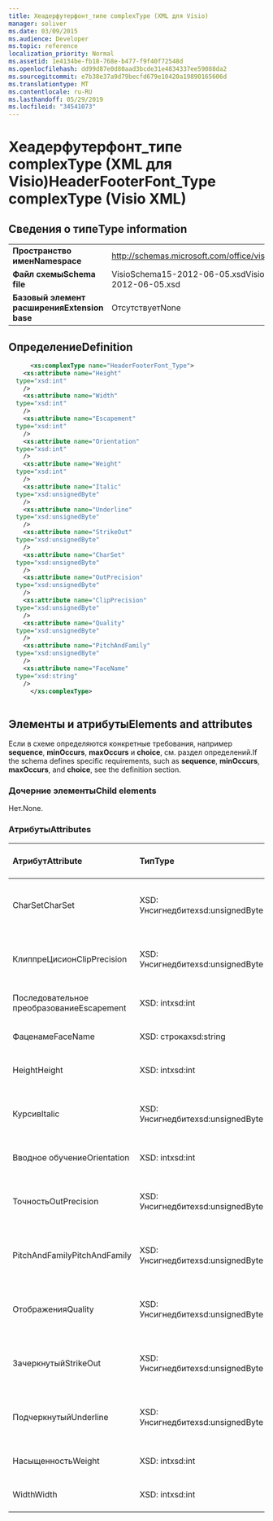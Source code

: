 ```yaml
---
title: Хеадерфутерфонт_типе complexType (XML для Visio)
manager: soliver
ms.date: 03/09/2015
ms.audience: Developer
ms.topic: reference
localization_priority: Normal
ms.assetid: 1e4134be-fb18-768e-b477-f9f40f72548d
ms.openlocfilehash: dd99d87e0d80aad3bcde31e4834337ee59088da2
ms.sourcegitcommit: e7b38e37a9d79becfd679e10420a19890165606d
ms.translationtype: MT
ms.contentlocale: ru-RU
ms.lasthandoff: 05/29/2019
ms.locfileid: "34541073"
---
```

# <a name="headerfooterfonttype-complextype-visio-xml"></a><span data-ttu-id="8dd31-102">Хеадерфутерфонт_типе complexType (XML для Visio)</span><span class="sxs-lookup"><span data-stu-id="8dd31-102">HeaderFooterFont_Type complexType (Visio XML)</span></span>

## <a name="type-information"></a><span data-ttu-id="8dd31-103">Сведения о типе</span><span class="sxs-lookup"><span data-stu-id="8dd31-103">Type information</span></span>

|||
|:-----|:-----|
|<span data-ttu-id="8dd31-104">**Пространство имен**</span><span class="sxs-lookup"><span data-stu-id="8dd31-104">**Namespace**</span></span> <br/> |http://schemas.microsoft.com/office/visio/2011/1/core  <br/> |
|<span data-ttu-id="8dd31-105">**Файл схемы**</span><span class="sxs-lookup"><span data-stu-id="8dd31-105">**Schema file**</span></span> <br/> |<span data-ttu-id="8dd31-106">VisioSchema15-2012-06-05.xsd</span><span class="sxs-lookup"><span data-stu-id="8dd31-106">VisioSchema15-2012-06-05.xsd</span></span>  <br/> |
|<span data-ttu-id="8dd31-107">**Базовый элемент расширения**</span><span class="sxs-lookup"><span data-stu-id="8dd31-107">**Extension base**</span></span> <br/> |<span data-ttu-id="8dd31-108">Отсутствует</span><span class="sxs-lookup"><span data-stu-id="8dd31-108">None</span></span>  <br/> |
   
## <a name="definition"></a><span data-ttu-id="8dd31-109">Определение</span><span class="sxs-lookup"><span data-stu-id="8dd31-109">Definition</span></span>

```XML
      <xs:complexType name="HeaderFooterFont_Type">
    <xs:attribute name="Height"
  type="xsd:int"
    />
    <xs:attribute name="Width"
  type="xsd:int"
    />
    <xs:attribute name="Escapement"
  type="xsd:int"
    />
    <xs:attribute name="Orientation"
  type="xsd:int"
    />
    <xs:attribute name="Weight"
  type="xsd:int"
    />
    <xs:attribute name="Italic"
  type="xsd:unsignedByte"
    />
    <xs:attribute name="Underline"
  type="xsd:unsignedByte"
    />
    <xs:attribute name="StrikeOut"
  type="xsd:unsignedByte"
    />
    <xs:attribute name="CharSet"
  type="xsd:unsignedByte"
    />
    <xs:attribute name="OutPrecision"
  type="xsd:unsignedByte"
    />
    <xs:attribute name="ClipPrecision"
  type="xsd:unsignedByte"
    />
    <xs:attribute name="Quality"
  type="xsd:unsignedByte"
    />
    <xs:attribute name="PitchAndFamily"
  type="xsd:unsignedByte"
    />
    <xs:attribute name="FaceName"
  type="xsd:string"
    />
      </xs:complexType>
      
```

## <a name="elements-and-attributes"></a><span data-ttu-id="8dd31-110">Элементы и атрибуты</span><span class="sxs-lookup"><span data-stu-id="8dd31-110">Elements and attributes</span></span>

<span data-ttu-id="8dd31-111">Если в схеме определяются конкретные требования, например **sequence**, **minOccurs**, **maxOccurs** и **choice**, см. раздел определений.</span><span class="sxs-lookup"><span data-stu-id="8dd31-111">If the schema defines specific requirements, such as **sequence**, **minOccurs**, **maxOccurs**, and **choice**, see the definition section.</span></span> 
  
### <a name="child-elements"></a><span data-ttu-id="8dd31-112">Дочерние элементы</span><span class="sxs-lookup"><span data-stu-id="8dd31-112">Child elements</span></span>

<span data-ttu-id="8dd31-113">Нет.</span><span class="sxs-lookup"><span data-stu-id="8dd31-113">None.</span></span>
  
### <a name="attributes"></a><span data-ttu-id="8dd31-114">Атрибуты</span><span class="sxs-lookup"><span data-stu-id="8dd31-114">Attributes</span></span>

|<span data-ttu-id="8dd31-115">**Атрибут**</span><span class="sxs-lookup"><span data-stu-id="8dd31-115">**Attribute**</span></span>|<span data-ttu-id="8dd31-116">**Тип**</span><span class="sxs-lookup"><span data-stu-id="8dd31-116">**Type**</span></span>|<span data-ttu-id="8dd31-117">**Обязательный**</span><span class="sxs-lookup"><span data-stu-id="8dd31-117">**Required**</span></span>|<span data-ttu-id="8dd31-118">**Описание**</span><span class="sxs-lookup"><span data-stu-id="8dd31-118">**Description**</span></span>|<span data-ttu-id="8dd31-119">**Возможные значения**</span><span class="sxs-lookup"><span data-stu-id="8dd31-119">**Possible values**</span></span>|
|:-----|:-----|:-----|:-----|:-----|
|<span data-ttu-id="8dd31-120">CharSet</span><span class="sxs-lookup"><span data-stu-id="8dd31-120">CharSet</span></span>  <br/> |<span data-ttu-id="8dd31-121">XSD: Унсигнедбите</span><span class="sxs-lookup"><span data-stu-id="8dd31-121">xsd:unsignedByte</span></span>  <br/> |<span data-ttu-id="8dd31-122">необязательный</span><span class="sxs-lookup"><span data-stu-id="8dd31-122">optional</span></span>  <br/> ||<span data-ttu-id="8dd31-123">Значения типа XSD: Унсигнедбите.</span><span class="sxs-lookup"><span data-stu-id="8dd31-123">Values of the xsd:unsignedByte type.</span></span>  <br/> |
|<span data-ttu-id="8dd31-124">КлиппреЦисион</span><span class="sxs-lookup"><span data-stu-id="8dd31-124">ClipPrecision</span></span>  <br/> |<span data-ttu-id="8dd31-125">XSD: Унсигнедбите</span><span class="sxs-lookup"><span data-stu-id="8dd31-125">xsd:unsignedByte</span></span>  <br/> |<span data-ttu-id="8dd31-126">необязательный</span><span class="sxs-lookup"><span data-stu-id="8dd31-126">optional</span></span>  <br/> ||<span data-ttu-id="8dd31-127">Значения типа XSD: Унсигнедбите.</span><span class="sxs-lookup"><span data-stu-id="8dd31-127">Values of the xsd:unsignedByte type.</span></span>  <br/> |
|<span data-ttu-id="8dd31-128">Последовательное преобразование</span><span class="sxs-lookup"><span data-stu-id="8dd31-128">Escapement</span></span>  <br/> |<span data-ttu-id="8dd31-129">XSD: int</span><span class="sxs-lookup"><span data-stu-id="8dd31-129">xsd:int</span></span>  <br/> |<span data-ttu-id="8dd31-130">необязательный</span><span class="sxs-lookup"><span data-stu-id="8dd31-130">optional</span></span>  <br/> ||<span data-ttu-id="8dd31-131">Значения типа XSD: int.</span><span class="sxs-lookup"><span data-stu-id="8dd31-131">Values of the xsd:int type.</span></span>  <br/> |
|<span data-ttu-id="8dd31-132">Фаценаме</span><span class="sxs-lookup"><span data-stu-id="8dd31-132">FaceName</span></span>  <br/> |<span data-ttu-id="8dd31-133">XSD: строка</span><span class="sxs-lookup"><span data-stu-id="8dd31-133">xsd:string</span></span>  <br/> |<span data-ttu-id="8dd31-134">необязательный</span><span class="sxs-lookup"><span data-stu-id="8dd31-134">optional</span></span>  <br/> ||<span data-ttu-id="8dd31-135">Значения типа String: XSD.</span><span class="sxs-lookup"><span data-stu-id="8dd31-135">Values of the xsd:string type.</span></span>  <br/> |
|<span data-ttu-id="8dd31-136">Height</span><span class="sxs-lookup"><span data-stu-id="8dd31-136">Height</span></span>  <br/> |<span data-ttu-id="8dd31-137">XSD: int</span><span class="sxs-lookup"><span data-stu-id="8dd31-137">xsd:int</span></span>  <br/> |<span data-ttu-id="8dd31-138">необязательный</span><span class="sxs-lookup"><span data-stu-id="8dd31-138">optional</span></span>  <br/> ||<span data-ttu-id="8dd31-139">Значения типа XSD: int.</span><span class="sxs-lookup"><span data-stu-id="8dd31-139">Values of the xsd:int type.</span></span>  <br/> |
|<span data-ttu-id="8dd31-140">Курсив</span><span class="sxs-lookup"><span data-stu-id="8dd31-140">Italic</span></span>  <br/> |<span data-ttu-id="8dd31-141">XSD: Унсигнедбите</span><span class="sxs-lookup"><span data-stu-id="8dd31-141">xsd:unsignedByte</span></span>  <br/> |<span data-ttu-id="8dd31-142">необязательный</span><span class="sxs-lookup"><span data-stu-id="8dd31-142">optional</span></span>  <br/> ||<span data-ttu-id="8dd31-143">Значения типа XSD: Унсигнедбите.</span><span class="sxs-lookup"><span data-stu-id="8dd31-143">Values of the xsd:unsignedByte type.</span></span>  <br/> |
|<span data-ttu-id="8dd31-144">Вводное обучение</span><span class="sxs-lookup"><span data-stu-id="8dd31-144">Orientation</span></span>  <br/> |<span data-ttu-id="8dd31-145">XSD: int</span><span class="sxs-lookup"><span data-stu-id="8dd31-145">xsd:int</span></span>  <br/> |<span data-ttu-id="8dd31-146">необязательный</span><span class="sxs-lookup"><span data-stu-id="8dd31-146">optional</span></span>  <br/> ||<span data-ttu-id="8dd31-147">Значения типа XSD: int.</span><span class="sxs-lookup"><span data-stu-id="8dd31-147">Values of the xsd:int type.</span></span>  <br/> |
|<span data-ttu-id="8dd31-148">Точность</span><span class="sxs-lookup"><span data-stu-id="8dd31-148">OutPrecision</span></span>  <br/> |<span data-ttu-id="8dd31-149">XSD: Унсигнедбите</span><span class="sxs-lookup"><span data-stu-id="8dd31-149">xsd:unsignedByte</span></span>  <br/> |<span data-ttu-id="8dd31-150">необязательный</span><span class="sxs-lookup"><span data-stu-id="8dd31-150">optional</span></span>  <br/> ||<span data-ttu-id="8dd31-151">Значения типа XSD: Унсигнедбите.</span><span class="sxs-lookup"><span data-stu-id="8dd31-151">Values of the xsd:unsignedByte type.</span></span>  <br/> |
|<span data-ttu-id="8dd31-152">PitchAndFamily</span><span class="sxs-lookup"><span data-stu-id="8dd31-152">PitchAndFamily</span></span>  <br/> |<span data-ttu-id="8dd31-153">XSD: Унсигнедбите</span><span class="sxs-lookup"><span data-stu-id="8dd31-153">xsd:unsignedByte</span></span>  <br/> |<span data-ttu-id="8dd31-154">необязательный</span><span class="sxs-lookup"><span data-stu-id="8dd31-154">optional</span></span>  <br/> ||<span data-ttu-id="8dd31-155">Значения типа XSD: Унсигнедбите.</span><span class="sxs-lookup"><span data-stu-id="8dd31-155">Values of the xsd:unsignedByte type.</span></span>  <br/> |
|<span data-ttu-id="8dd31-156">Отображения</span><span class="sxs-lookup"><span data-stu-id="8dd31-156">Quality</span></span>  <br/> |<span data-ttu-id="8dd31-157">XSD: Унсигнедбите</span><span class="sxs-lookup"><span data-stu-id="8dd31-157">xsd:unsignedByte</span></span>  <br/> |<span data-ttu-id="8dd31-158">необязательный</span><span class="sxs-lookup"><span data-stu-id="8dd31-158">optional</span></span>  <br/> ||<span data-ttu-id="8dd31-159">Значения типа XSD: Унсигнедбите.</span><span class="sxs-lookup"><span data-stu-id="8dd31-159">Values of the xsd:unsignedByte type.</span></span>  <br/> |
|<span data-ttu-id="8dd31-160">Зачеркнутый</span><span class="sxs-lookup"><span data-stu-id="8dd31-160">StrikeOut</span></span>  <br/> |<span data-ttu-id="8dd31-161">XSD: Унсигнедбите</span><span class="sxs-lookup"><span data-stu-id="8dd31-161">xsd:unsignedByte</span></span>  <br/> |<span data-ttu-id="8dd31-162">необязательный</span><span class="sxs-lookup"><span data-stu-id="8dd31-162">optional</span></span>  <br/> ||<span data-ttu-id="8dd31-163">Значения типа XSD: Унсигнедбите.</span><span class="sxs-lookup"><span data-stu-id="8dd31-163">Values of the xsd:unsignedByte type.</span></span>  <br/> |
|<span data-ttu-id="8dd31-164">Подчеркнутый</span><span class="sxs-lookup"><span data-stu-id="8dd31-164">Underline</span></span>  <br/> |<span data-ttu-id="8dd31-165">XSD: Унсигнедбите</span><span class="sxs-lookup"><span data-stu-id="8dd31-165">xsd:unsignedByte</span></span>  <br/> |<span data-ttu-id="8dd31-166">необязательный</span><span class="sxs-lookup"><span data-stu-id="8dd31-166">optional</span></span>  <br/> ||<span data-ttu-id="8dd31-167">Значения типа XSD: Унсигнедбите.</span><span class="sxs-lookup"><span data-stu-id="8dd31-167">Values of the xsd:unsignedByte type.</span></span>  <br/> |
|<span data-ttu-id="8dd31-168">Насыщенность</span><span class="sxs-lookup"><span data-stu-id="8dd31-168">Weight</span></span>  <br/> |<span data-ttu-id="8dd31-169">XSD: int</span><span class="sxs-lookup"><span data-stu-id="8dd31-169">xsd:int</span></span>  <br/> |<span data-ttu-id="8dd31-170">необязательный</span><span class="sxs-lookup"><span data-stu-id="8dd31-170">optional</span></span>  <br/> ||<span data-ttu-id="8dd31-171">Значения типа XSD: int.</span><span class="sxs-lookup"><span data-stu-id="8dd31-171">Values of the xsd:int type.</span></span>  <br/> |
|<span data-ttu-id="8dd31-172">Width</span><span class="sxs-lookup"><span data-stu-id="8dd31-172">Width</span></span>  <br/> |<span data-ttu-id="8dd31-173">XSD: int</span><span class="sxs-lookup"><span data-stu-id="8dd31-173">xsd:int</span></span>  <br/> |<span data-ttu-id="8dd31-174">необязательный</span><span class="sxs-lookup"><span data-stu-id="8dd31-174">optional</span></span>  <br/> ||<span data-ttu-id="8dd31-175">Значения типа XSD: int.</span><span class="sxs-lookup"><span data-stu-id="8dd31-175">Values of the xsd:int type.</span></span>  <br/> |
   

